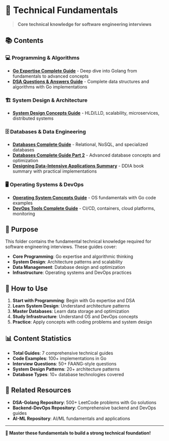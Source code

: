 # 🔧 **Technical Fundamentals**

> **Core technical knowledge for software engineering interviews**

## 📚 **Contents**

### **💻 Programming & Algorithms**
- [**Go Expertise Complete Guide**](./Go_Expertise_Complete_Guide.md) - Deep dive into Golang from fundamentals to advanced concepts
- [**DSA Questions & Answers Guide**](./DSA_Questions_Answers_Guide.md) - Complete data structures and algorithms with Go implementations

### **🏗️ System Design & Architecture**
- [**System Design Concepts Guide**](./System_Design_Concepts_Guide.md) - HLD/LLD, scalability, microservices, distributed systems

### **🗄️ Databases & Data Engineering**
- [**Databases Complete Guide**](./Databases_Complete_Guide.md) - Relational, NoSQL, and specialized databases
- [**Databases Complete Guide Part 2**](./Databases_Complete_Guide_Part2.md) - Advanced database concepts and optimization
- [**Designing Data-Intensive Applications Summary**](./Designing_Data_Intensive_Applications_Summary.md) - DDIA book summary with practical implementations

### **🖥️ Operating Systems & DevOps**
- [**Operating System Concepts Guide**](./Operating_System_Concepts_Guide.md) - OS fundamentals with Go code examples
- [**DevOps Tools Complete Guide**](./DevOps_Tools_Complete_Guide.md) - CI/CD, containers, cloud platforms, monitoring

## 🎯 **Purpose**

This folder contains the fundamental technical knowledge required for software engineering interviews. These guides cover:

- **Core Programming**: Go expertise and algorithmic thinking
- **System Design**: Architecture patterns and scalability
- **Data Management**: Database design and optimization
- **Infrastructure**: Operating systems and DevOps practices

## 🚀 **How to Use**

1. **Start with Programming**: Begin with Go expertise and DSA
2. **Learn System Design**: Understand architecture patterns
3. **Master Databases**: Learn data storage and optimization
4. **Study Infrastructure**: Understand OS and DevOps concepts
5. **Practice**: Apply concepts with coding problems and system design

## 📊 **Content Statistics**

- **Total Guides**: 7 comprehensive technical guides
- **Code Examples**: 100+ implementations in Go
- **Interview Questions**: 50+ FAANG-style questions
- **System Design Patterns**: 20+ architecture patterns
- **Database Types**: 10+ database technologies covered

## 🔗 **Related Resources**

- **DSA-Golang Repository**: 500+ LeetCode problems with Go solutions
- **Backend-DevOps Repository**: Comprehensive backend and DevOps guides
- **AI-ML Repository**: AI/ML fundamentals and applications

---

**🎉 Master these fundamentals to build a strong technical foundation!**
